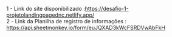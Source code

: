1 - Link do site disponibilizado :https://desafio-1-projetolandingpagednc.netlify.app/<br>
2 - Link da Planilha de registro de informações : https://api.sheetmonkey.io/form/euJQXAD3kWcFSRDVwAbFkH
